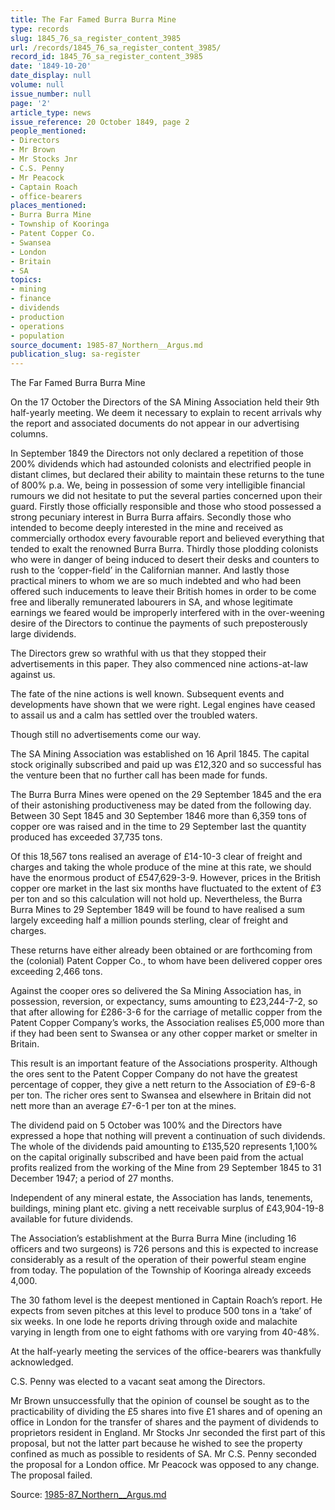 ```yaml
---
title: The Far Famed Burra Burra Mine
type: records
slug: 1845_76_sa_register_content_3985
url: /records/1845_76_sa_register_content_3985/
record_id: 1845_76_sa_register_content_3985
date: '1849-10-20'
date_display: null
volume: null
issue_number: null
page: '2'
article_type: news
issue_reference: 20 October 1849, page 2
people_mentioned:
- Directors
- Mr Brown
- Mr Stocks Jnr
- C.S. Penny
- Mr Peacock
- Captain Roach
- office-bearers
places_mentioned:
- Burra Burra Mine
- Township of Kooringa
- Patent Copper Co.
- Swansea
- London
- Britain
- SA
topics:
- mining
- finance
- dividends
- production
- operations
- population
source_document: 1985-87_Northern__Argus.md
publication_slug: sa-register
---
```


The Far Famed Burra Burra Mine

On the 17 October the Directors of the SA Mining Association held their 9th half-yearly meeting.  We deem it necessary to explain to recent arrivals why the report and associated documents do not appear in our advertising columns.

In September 1849 the Directors not only declared a repetition of those 200% dividends which had astounded colonists and electrified people in distant climes, but declared their ability to maintain these returns to the tune of 800% p.a.  We, being in possession of some very intelligible financial rumours we did not hesitate to put the several parties concerned upon their guard.  Firstly those officially responsible and those who stood possessed a strong pecuniary interest in Burra Burra affairs.  Secondly those who intended to become deeply interested in the mine and received as commercially orthodox every favourable report and believed everything that tended to exalt the renowned Burra Burra.  Thirdly those plodding colonists who were in danger of being induced to desert their desks and counters to rush to the ‘copper-field’ in the Californian manner.  And lastly those practical miners to whom we are so much indebted and who had been offered such inducements to leave their British homes in order to be come free and liberally remunerated labourers in SA, and whose legitimate earnings we feared would be improperly interfered with in the over-weening desire of the Directors to continue the payments of such preposterously large dividends.

The Directors grew so wrathful with us that they stopped their advertisements in this paper.  They also commenced nine actions-at-law against us.

The fate of the nine actions is well known.  Subsequent events and developments have shown that we were right.  Legal engines have ceased to assail us and a calm has settled over the troubled waters.

Though still no advertisements come our way.

The SA Mining Association was established on 16 April 1845.  The capital stock originally subscribed and paid up was £12,320 and so successful has the venture been that no further call has been made for funds.

The Burra Burra Mines were opened on the 29 September 1845 and the era of their astonishing productiveness may be dated from the following day.  Between 30 Sept 1845 and 30 September 1846 more than 6,359 tons of copper ore was raised and in the time to 29 September last the quantity produced has exceeded 37,735 tons.

Of this 18,567 tons realised an average of £14-10-3 clear of freight and charges and taking the whole produce of the mine at this rate, we should have the enormous product of £547,629-3-9.  However, prices in the British copper ore market in the last six months have fluctuated to the extent of £3 per ton and so this calculation will not hold up.  Nevertheless, the Burra Burra Mines to 29 September 1849 will be found to have realised a sum largely exceeding half a million pounds sterling, clear of freight and charges.

These returns have either already been obtained or are forthcoming from the (colonial) Patent Copper Co., to whom have been delivered copper ores exceeding 2,466 tons.

Against the cooper ores so delivered the Sa Mining Association has, in possession, reversion, or expectancy, sums amounting to £23,244-7-2, so that after allowing for £286-3-6 for the carriage of metallic copper from the Patent Copper Company’s works, the Association realises £5,000 more than if they had been sent to Swansea or any other copper market or smelter in Britain.

This result is an important feature of the Associations prosperity.  Although the ores sent to the Patent Copper Company do not have the greatest percentage of copper, they give a nett return to the Association of £9-6-8 per ton.  The richer ores sent to Swansea and elsewhere in Britain did not nett more than an average £7-6-1 per ton at the mines.

The dividend paid on 5 October was 100% and the Directors have expressed a hope that nothing will prevent a continuation of such dividends.  The whole of the dividends paid amounting to £135,520 represents 1,100% on the capital originally subscribed and have been paid from the actual profits realized from the working of the Mine from 29 September 1845 to 31 December 1947; a period of 27 months.

Independent of any mineral estate, the Association has lands, tenements, buildings, mining plant etc. giving a nett receivable surplus of £43,904-19-8 available for future dividends.

The Association’s establishment at the Burra Burra Mine (including 16 officers and two surgeons) is 726 persons and this is expected to increase considerably as a result of the operation of their powerful steam engine from today.  The population of the Township of Kooringa already exceeds 4,000.

The 30 fathom level is the deepest mentioned in Captain Roach’s report.  He expects from seven pitches at this level to produce 500 tons in a ‘take’ of six weeks.  In one lode he reports driving through oxide and malachite varying in length from one to eight fathoms with ore varying from 40-48%.

At the half-yearly meeting the services of the office-bearers was thankfully acknowledged.

C.S. Penny was elected to a vacant seat among the Directors.

Mr Brown unsuccessfully that the opinion of counsel be sought as to the practicability of dividing the £5 shares into five £1 shares and of opening an office in London for the transfer of shares and the payment of dividends to proprietors resident in England.  Mr Stocks Jnr seconded the first part of this proposal, but not the latter part because he wished to see the property confined as much as possible to residents of SA.   Mr C.S. Penny seconded the proposal for a London office.  Mr Peacock was opposed to any change.  The proposal failed.

Source: [1985-87_Northern__Argus.md](/downloads/markdown/1985-87_Northern__Argus.md)
